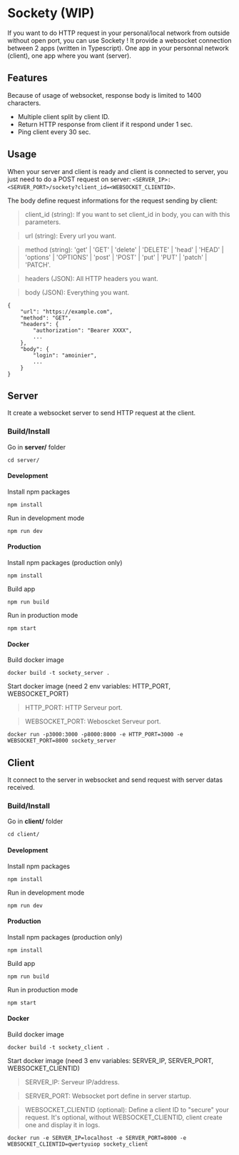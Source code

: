 # Sockety (WIP)

If you want to do HTTP request in your personal/local network from outside without open port, you can use Sockety ! It provide a websocket connection between 2 apps (written in Typescript).
One app in your personnal network (client), one app where you want (server).

## Features

Because of usage of websocket, response body is limited to 1400 characters.

- Multiple client split by client ID.
- Return HTTP response from client if it respond under 1 sec.
- Ping client every 30 sec.

## Usage

When your server and client is ready and client is connected to server, you just need to do a POST request on server:
`<SERVER_IP>:<SERVER_PORT>/sockety?client_id=<WEBSOCKET_CLIENTID>`.

The body define request informations for the request sending by client:

> client_id (string): If you want to set client_id in body, you can with this parameters.

> url (string): Every url you want.

> method (string): 'get' | 'GET' | 'delete' | 'DELETE' | 'head' | 'HEAD' | 'options' | 'OPTIONS' | 'post' | 'POST' | 'put' | 'PUT' | 'patch' | 'PATCH'.

> headers (JSON): All HTTP headers you want.

> body (JSON): Everything you want.

```
{
	"url": "https://example.com",
	"method": "GET",
	"headers": {
		"authorization": "Bearer XXXX",
		...
	},
	"body": {
		"login": "amoinier",
		...
	}
}
```

## Server

It create a websocket server to send HTTP request at the client.

### Build/Install

Go in **server/** folder

```
cd server/
```

#### Development

Install npm packages

```
npm install
```

Run in development mode

```
npm run dev
```

#### Production

Install npm packages (production only)

```
npm install
```

Build app

```
npm run build
```

Run in production mode

```
npm start
```

#### Docker

Build docker image

```
docker build -t sockety_server .
```

Start docker image (need 2 env variables: HTTP_PORT, WEBSOCKET_PORT)

> HTTP_PORT: HTTP Serveur port.

> WEBSOCKET_PORT: Weboscket Serveur port.

```
docker run -p3000:3000 -p8000:8000 -e HTTP_PORT=3000 -e WEBSOCKET_PORT=8000 sockety_server
```

## Client

It connect to the server in websocket and send request with server datas received.

### Build/Install

Go in **client/** folder

```
cd client/
```

#### Development

Install npm packages

```
npm install
```

Run in development mode

```
npm run dev
```

#### Production

Install npm packages (production only)

```
npm install
```

Build app

```
npm run build
```

Run in production mode

```
npm start
```

#### Docker

Build docker image

```
docker build -t sockety_client .
```

Start docker image (need 3 env variables: SERVER_IP, SERVER_PORT, WEBSOCKET_CLIENTID)

> SERVER_IP: Serveur IP/address.

> SERVER_PORT: Websocket port define in server startup.

> WEBSOCKET_CLIENTID (optional): Define a client ID to "secure" your request. It's optional, without WEBSOCKET_CLIENTID, client create one and display it in logs.

```
docker run -e SERVER_IP=localhost -e SERVER_PORT=8000 -e WEBSOCKET_CLIENTID=qwertyuiop sockety_client
```
